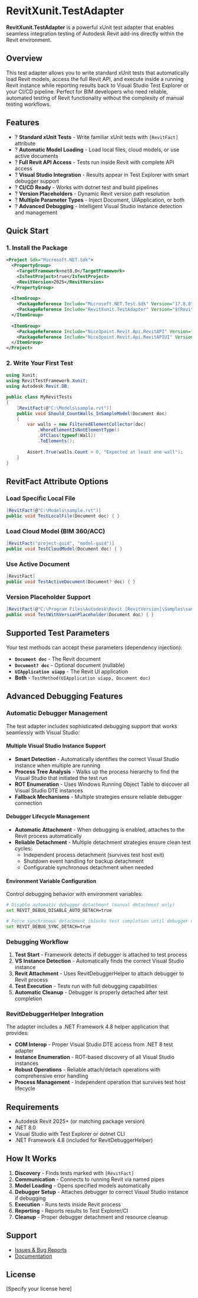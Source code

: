 # RevitXunit.TestAdapter

**RevitXunit.TestAdapter** is a powerful xUnit test adapter that enables seamless integration testing of Autodesk Revit add-ins directly within the Revit environment.

## Overview

This test adapter allows you to write standard xUnit tests that automatically load Revit models, access the full Revit API, and execute inside a running Revit instance while reporting results back to Visual Studio Test Explorer or your CI/CD pipeline. Perfect for BIM developers who need reliable, automated testing of Revit functionality without the complexity of manual testing workflows.

## Features

- ? **Standard xUnit Tests** - Write familiar xUnit tests with `[RevitFact]` attribute
- ? **Automatic Model Loading** - Load local files, cloud models, or use active documents
- ? **Full Revit API Access** - Tests run inside Revit with complete API access
- ? **Visual Studio Integration** - Results appear in Test Explorer with smart debugger support
- ? **CI/CD Ready** - Works with dotnet test and build pipelines
- ? **Version Placeholders** - Dynamic Revit version path resolution
- ? **Multiple Parameter Types** - Inject Document, UIApplication, or both
- ? **Advanced Debugging** - Intelligent Visual Studio instance detection and management

## Quick Start

### 1. Install the Package

```xml
<Project Sdk="Microsoft.NET.Sdk">
  <PropertyGroup>
    <TargetFramework>net8.0</TargetFramework>
    <IsTestProject>true</IsTestProject>
    <RevitVersion>2025</RevitVersion>
  </PropertyGroup>
  
  <ItemGroup>
    <PackageReference Include="Microsoft.NET.Test.Sdk" Version="17.8.0" />
    <PackageReference Include="RevitXunit.TestAdapter" Version="$(RevitVersion).*" />
  </ItemGroup>
  
  <ItemGroup>
    <PackageReference Include="Nice3point.Revit.Api.RevitAPI" Version="$(RevitVersion).*" />
    <PackageReference Include="Nice3point.Revit.Api.RevitAPIUI" Version="$(RevitVersion).*" />
  </ItemGroup>
</Project>
```

### 2. Write Your First Test

```csharp
using Xunit;
using RevitTestFramework.Xunit;
using Autodesk.Revit.DB;

public class MyRevitTests
{
    [RevitFact(@"C:\Models\sample.rvt")]
    public void Should_CountWalls_InSampleModel(Document doc)
    {
        var walls = new FilteredElementCollector(doc)
            .WhereElementIsNotElementType()
            .OfClass(typeof(Wall))
            .ToElements();
            
        Assert.True(walls.Count > 0, "Expected at least one wall");
    }
}
```

## RevitFact Attribute Options

### Load Specific Local File
```csharp
[RevitFact(@"C:\Models\sample.rvt")]
public void TestLocalFile(Document doc) { }
```

### Load Cloud Model (BIM 360/ACC)
```csharp
[RevitFact("project-guid", "model-guid")]
public void TestCloudModel(Document doc) { }
```

### Use Active Document
```csharp
[RevitFact]
public void TestActiveDocument(Document? doc) { }
```

### Version Placeholder Support
```csharp
[RevitFact(@"C:\Program Files\Autodesk\Revit [RevitVersion]\Samples\sample.rvt")]
public void TestWithVersionPlaceholder(Document doc) { }
```

## Supported Test Parameters

Your test methods can accept these parameters (dependency injection):

- **`Document doc`** - The Revit document
- **`Document? doc`** - Optional document (nullable)
- **`UIApplication uiapp`** - The Revit UI application
- **Both** - `TestMethod(UIApplication uiapp, Document doc)`

## Advanced Debugging Features

### Automatic Debugger Management
The test adapter includes sophisticated debugging support that works seamlessly with Visual Studio:

#### Multiple Visual Studio Instance Support
- **Smart Detection** - Automatically identifies the correct Visual Studio instance when multiple are running
- **Process Tree Analysis** - Walks up the process hierarchy to find the Visual Studio that initiated the test run
- **ROT Enumeration** - Uses Windows Running Object Table to discover all Visual Studio DTE instances
- **Fallback Mechanisms** - Multiple strategies ensure reliable debugger connection

#### Debugger Lifecycle Management
- **Automatic Attachment** - When debugging is enabled, attaches to the Revit process automatically
- **Reliable Detachment** - Multiple detachment strategies ensure clean test cycles:
  - Independent process detachment (survives test host exit)
  - Shutdown event handling for backup detachment
  - Configurable synchronous detachment when needed

#### Environment Variable Configuration
Control debugging behavior with environment variables:

```bash
# Disable automatic debugger detachment (manual detachment only)
set REVIT_DEBUG_DISABLE_AUTO_DETACH=true

# Force synchronous detachment (blocks test completion until debugger detaches)
set REVIT_DEBUG_SYNC_DETACH=true
```

### Debugging Workflow
1. **Test Start** - Framework detects if debugger is attached to test process
2. **VS Instance Detection** - Automatically finds the correct Visual Studio instance
3. **Revit Attachment** - Uses RevitDebuggerHelper to attach debugger to Revit process
4. **Test Execution** - Tests run with full debugging capabilities
5. **Automatic Cleanup** - Debugger is properly detached after test completion

### RevitDebuggerHelper Integration
The adapter includes a .NET Framework 4.8 helper application that provides:
- **COM Interop** - Proper Visual Studio DTE access from .NET 8 test adapter
- **Instance Enumeration** - ROT-based discovery of all Visual Studio instances
- **Robust Operations** - Reliable attach/detach operations with comprehensive error handling
- **Process Management** - Independent operation that survives test host lifecycle

## Requirements

- Autodesk Revit 2025+ (or matching package version)
- .NET 8.0
- Visual Studio with Test Explorer or dotnet CLI
- .NET Framework 4.8 (included for RevitDebuggerHelper)

## How It Works

1. **Discovery** - Finds tests marked with `[RevitFact]`
2. **Communication** - Connects to running Revit via named pipes
3. **Model Loading** - Opens specified models automatically
4. **Debugger Setup** - Attaches debugger to correct Visual Studio instance if debugging
5. **Execution** - Runs tests inside Revit process
6. **Reporting** - Reports results to Test Explorer/CI
7. **Cleanup** - Proper debugger detachment and resource cleanup

## Support

- [Issues & Bug Reports](https://github.com/your-repo/issues)
- [Documentation](https://github.com/your-repo/wiki)

## License

[Specify your license here]